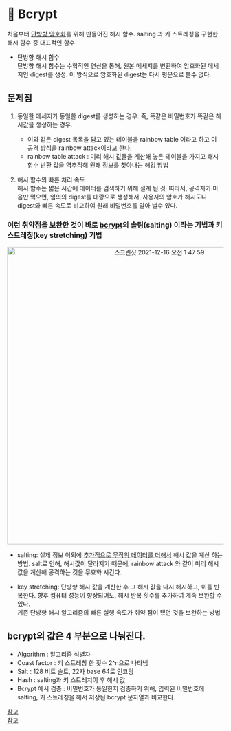 # 📱 Bcrypt 


처음부터 <U>단방향 암호화</U>를 위해 만들어진 해시 함수.
salting 과 키 스트레칭을 구현한 해시 함수 중 대표적인 함수   

* 단방향 해시 함수  
단방향 해시 함수는 수학적인 연산을 통해, 원본 메세지를 변환하여 암호화된 메세지인 digest를 생성. 이 방식으로 암호화된 digest는 다시 평문으로 볼수 없다.    


## 문제점 
1. 동일한 메세지가 동일한 digest를 생성하는 경우. 즉, 똑같은 비밀번호가 똑같은 해시값을 생성하는 경우.    
    - 이와 같은 digest 목록을 담고 있는 테이블을 rainbow table 이라고 하고 이 공격 방식을 rainbow attack이라고 한다.

    * rainbow table attack : 미리 해시 값들을 계산해 놓은 테이블을 가지고 해시 함수 반환 값을 역추적해 원래 정보를 찾아내는 해킹 방법    

2) 해시 함수의 빠른 처리 속도   
해시 함수는 짧은 시간에 데이터를 검색하기 위해 설계 된 것. 따라서, 공격자가 마음만 먹으면, 임의의 digest를 대량으로 생성해서, 사용자의 암호가 해시도니 digest와 빠른 속도로 비교하여 원래 비밀번호를 알아 낼수 있다.


### 이런 취약점을 보완한 것이 바로 <U>bcrypt</U>의 솔팅(salting) 이라는 기법과 키 스트레칭(key stretching) 기법

<p align="center"><img width="692" alt="스크린샷 2021-12-16 오전 1 47 59" src="https://user-images.githubusercontent.com/88166362/146228739-7b50f978-6c8b-4b9b-b934-fbd5cf5b26b8.png">


* salting: 실제 정보 이외에 <U>추가적으로 무작위 데이터를 더해서</U> 해시 값을 계산 하는 방법. salt로 인해, 해시값이 달라지기 때문에, rainbow attack 와 같이 미리 해시 값을 계산해 공격하는 것을 무효화 시킨다.

* key stretching: 단방향 해시 값을 계산한 후 그 해시 값을 다시 해시하고, 이를 반복한다. 향후 컴퓨터 성능이 향상되어도, 해시 반복 횟수를 추가하여 계속 보완할 수 있다.   
기존 단방향 해시 알고리즘의 빠른 실행 속도가 취약 점이 됐던 것을 보완하는 방법   


## bcrypt의 값은 4 부분으로 나눠진다.  
* Algorithm : 알고리즘 식별자   
* Coast factor :  키 스트레칭 한 횟수 2^n으로 나타냄  
* Salt : 128 비트 솔트, 22자 base 64로 인코딩    
* Hash : salting과 키 스트레치이 후 해시 값   
* Bcrypt 에서 검증 : 비밀번호가 동일한지 검증하기 위해, 입력된 비밀번호에 salting, 키 스트레칭을 해서 저장된 bcrypt 문자열과 비교한다.  


[참고](https://velog.io/@sangmin7648/Bcrypt%EB%9E%80)  
[참고](https://velog.io/@sungjun-jin/bcrypt)


